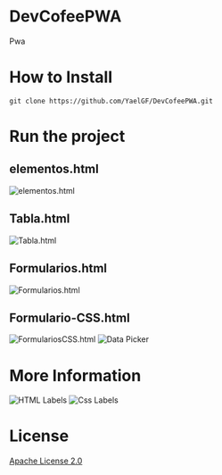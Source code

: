 # DevCofeePWA

Pwa 

# How to Install


``` shell
git clone https://github.com/YaelGF/DevCofeePWA.git
```

# Run the project

## elementos.html
![elementos.html](/assets/Elementos.png)

## Tabla.html
![Tabla.html](/assets/Tabla.png)

## Formularios.html
![Formularios.html](/assets/Formularios.png)

## Formulario-CSS.html
![FormulariosCSS.html](/assets/FormulariosCSS.png)
![Data Picker](/assets/FormulariosCSSDatapicker.png)

# More Information

![HTML Labels](/assets/HTMLLabel.png)
![Css Labels](/assets/CSSLabel.png)
# License
[Apache License 2.0](https://github.com/YaelGF/DevCofeePWA/blob/main/LICENSE)